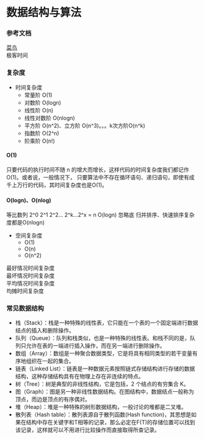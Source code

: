 # 数据结构与算法

### 参考文档  
[菜鸟](https://www.runoob.com/data-structures/data-structures-tutorial.html)  
极客时间  

### 复杂度
* 时间复杂度   
  * 常量阶     O(1)
  * 对数阶     O(logn)
  * 线性阶     O(n)
  * 线性对数阶  O(nlogn)
  * 平方阶     O(n^2)、立方阶 O(n^3)。。。k次方阶O(n^k)
  * 指数阶     O(2^n)
  * 阶乘阶     O(n!)

#### O(1) 
只要代码的执行时间不随 n 的增大而增长，这样代码的时间复杂度我们都记作 O(1)。或者说，一般情况下，
只要算法中不存在循环语句、递归语句，即使有成千上万行的代码，其时间复杂度也是Ο(1)。
#### O(logn)、O(nlog)
等比数列 2^0 2^1 2^2... 2^k...2^x = n    O(logn) 忽略底
归并排序、快速排序复杂度都是O(nlogn)


* 空间复杂度  
  * O(1)
  * O(n)
  * O(n^2)

最好情况时间复杂度  
最坏情况时间复杂度  
平均情况时间复杂度  
均摊时间复杂度  


### 常见数据结构
* 栈（Stack）：栈是一种特殊的线性表，它只能在一个表的一个固定端进行数据结点的插入和删除操作。
* 队列（Queue）：队列和栈类似，也是一种特殊的线性表。和栈不同的是，队列只允许在表的一端进行插入操作，而在另一端进行删除操作。
* 数组（Array）：数组是一种聚合数据类型，它是将具有相同类型的若干变量有序地组织在一起的集合。
* 链表（Linked List）：链表是一种数据元素按照链式存储结构进行存储的数据结构，这种存储结构具有在物理上存在非连续的特点。
* 树（Tree）：树是典型的非线性结构，它是包括，2 个结点的有穷集合 K。
* 图（Graph）：图是另一种非线性数据结构。在图结构中，数据结点一般称为顶点，而边是顶点的有序偶对。
* 堆（Heap）：堆是一种特殊的树形数据结构，一般讨论的堆都是二叉堆。
* 散列表（Hash table）：散列表源自于散列函数(Hash function)，其思想是如果在结构中存在关键字和T相等的记录，那么必定在F(T)的存储位置可以找到该记录，这样就可以不用进行比较操作而直接取得所查记录。
